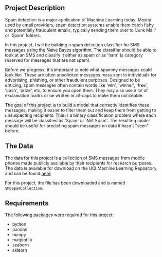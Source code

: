 ## Project Description

Spam detection is a major application of Machine Learning today. Mostly used by email providers, spam detection systems enable them catch fishy and potentially fraudulent emails, typically sending them over to 'Junk Mail' or 'Spam' folders.

In this project, I will be building a spam detection classifier for SMS messages using the Naive Bayes algorithm. The classifier should be able to look at an SMS and classify it either as spam or as 'ham' (a category reserved for messages that are not spam). 

Before we progress, it's important to note what spammy messages could look like. These are often unsolicited messages mass sent to individuals for advertising, phishing, or other fraudulent purposes. Designed to be enticing, spam messages often contain words like 'win', 'winner', 'free', 'cash', 'prize', etc. to ensure you open them. They may also use a lot of exclamation marks or be written in all-caps to make them noticeable.

The goal of this project is to build a model that correctly identifies these messages, making it easier to filter them out and keep them from getting to unsuspecting recipients. This is a binary classification problem where each message will be classified as 'Spam' or 'Not Spam'. The resulting model should be useful for predicting spam messages on data it hasn't "seen" before.


## The Data

The data for this project is a collection of SMS messages from mobile phones made publicly available by their recipients for research purposes. The data is available for download on the UCI Machine Learning Repository, and can be found [here](https://archive.ics.uci.edu/ml/datasets/SMS+Spam+Collection). 

For this project, the file has been downloaded and is named `SMSSpamCollection`.


## Requirements
The following packages were required for this project:
+ python
+ pandas
+ numpy
+ matplotlib
+ seaborn
+ sklearn